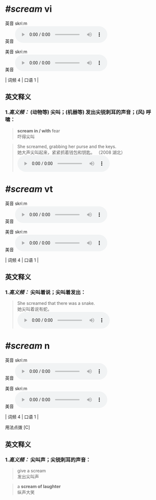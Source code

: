 # ***\#scream*** vi
英音 skriːm  
英音
<audio src="./media/scream-B.aac" controls="controls"></audio>

美音 skriːm  
美音
<audio src="./media/scream.aac" controls="controls"></audio>



| 词频 4 | 口语 1 |  

英文释义
---
### 1.*高义频：* **(动物等) 尖叫；(机器等) 发出尖锐刺耳的声音；(风) 呼啸：**  

 > **scream in / with** fear   
 > 吓得尖叫    

 > She screamed, grabbing her purse and the keys.    
 > 她大声尖叫起来，紧紧抓着钱包和钥匙。  （2008 湖北）  
<audio src="./media/scream-1.aac" controls="controls"></audio>


# ***\#scream*** vt
英音 skriːm  
英音
<audio src="./media/scream-B.aac" controls="controls"></audio>

美音 skriːm  
美音
<audio src="./media/scream.aac" controls="controls"></audio>



| 词频 4 | 口语 1 |  

英文释义
---
### 1.*高义频：* **尖叫着说；尖叫着发出：**  

 > She screamed that there was a snake.   
 > 她尖叫着说有蛇。    
<audio src="./media/scream-2.aac" controls="controls"></audio>


# ***\#scream*** n
英音 skriːm  
英音
<audio src="./media/scream-B.aac" controls="controls"></audio>

美音 skriːm  
美音
<audio src="./media/scream.aac" controls="controls"></audio>



| 词频 4 | 口语 1 |  

用法点拨  [C]

英文释义
---
### 1.*高义频：* **尖叫声；尖锐刺耳的声音：**  

 > give a scream   
 > 发出尖叫声    

 > a **scream of laughter**   
 > 纵声大笑    


